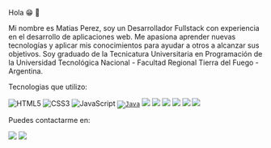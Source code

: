Hola 😁 👋

Mi nombre es Matias Perez, soy un Desarrollador Fullstack con experiencia en el desarrollo de aplicaciones web. Me apasiona aprender nuevas tecnologías y aplicar mis conocimientos para ayudar a otros a alcanzar sus objetivos. Soy graduado de la Tecnicatura Universitaria en Programación de la Universidad Tecnológica Nacional - Facultad Regional Tierra del Fuego - Argentina.

Tecnologias que utilizo:

<img src="https://img.shields.io/badge/HTML5-E34F26?style=for-the-badge&logo=html5&logoColor=white" alt="HTML5"></img>
<img src="https://img.shields.io/badge/CSS3-1572B6?style=for-the-badge&logo=css3&logoColor=white" alt="CSS3"></img>
<img src="https://img.shields.io/badge/JavaScript-323330?style=for-the-badge&logo=javascript&logoColor=F7DF1E" alt="JavaScript"></img>
<code>[![Java](https://img.shields.io/badge/Java-%23ED8B00.svg?logo=openjdk&logoColor=white)](#)</code>
<img src="https://img.shields.io/badge/Spring_Boot-F2F4F9?style=for-the-badge&logo=spring-boot"></img>
<img src="https://img.shields.io/badge/React-20232A?style=for-the-badge&logo=react&logoColor=61DAFB"></img>
<img src="https://img.shields.io/badge/Postman-FF6C37?style=for-the-badge&logo=Postman&logoColor=white"></img>
<img src="https://img.shields.io/badge/MySQL-005C84?style=for-the-badge&logo=mysql&logoColor=white"></img>
<img src="https://img.shields.io/badge/PostgreSQL-316192?style=for-the-badge&logo=postgresql&logoColor=white"></img>
<img src="https://img.shields.io/badge/GIT-E44C30?style=for-the-badge&logo=git&logoColor=white"></img>


Puedes contactarme en:

<a href="https://www.linkedin.com/in/matiasezequielperez/" alt="Mi LinkedIn"><img src="https://camo.githubusercontent.com/e8dbf62a04af86d46001864cd22338d8a8474486a0e976ec695580027c373c79/68747470733a2f2f696d672e736869656c64732e696f2f62616467652f6c696e6b6564696e2d2532333030373742352e7376673f267374796c653d666f722d7468652d6261646765266c6f676f3d6c696e6b6564696e266c6f676f436f6c6f723d7768697465" data-canonical-src="https://img.shields.io/badge/linkedin-%230077B5.svg?&amp;style=for-the-badge&amp;logo=linkedin&amp;logoColor=white" style="max-width: 100%;"></a>
<a href="mailto:matiasperezequiel@gmail.com"><img src="https://img.shields.io/badge/Gmail-D14836?style=for-the-badge&logo=gmail&logoColor=white"></img></a>
